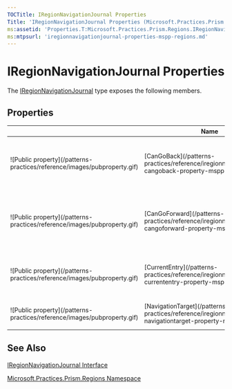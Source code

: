 ```yaml
---
TOCTitle: IRegionNavigationJournal Properties
Title: 'IRegionNavigationJournal Properties (Microsoft.Practices.Prism.Regions)'
ms:assetid: 'Properties.T:Microsoft.Practices.Prism.Regions.IRegionNavigationJournal'
ms:mtpsurl: 'iregionnavigationjournal-properties-mspp-regions.md'
---
```



# IRegionNavigationJournal Properties

The [IRegionNavigationJournal](/patterns-practices/reference/iregionnavigationjournal-properties-mspp-regions) type exposes the following members.

## Properties


<table>

<thead>
<tr class="header">
<th> </th>
<th>Name</th>
<th>Description</th>
</tr>
</thead>
<tbody>
<tr class="odd">
<td>![Public property](/patterns-practices/reference/images/pubproperty.gif)</td>
<td>[CanGoBack](/patterns-practices/reference/iregionnavigationjournal-cangoback-property-mspp-regions)</td>
<td><div class="summary">
Gets a value that indicates whether there is at least one entry in the back navigation history.
</div></td>
</tr>
<tr class="even">
<td>![Public property](/patterns-practices/reference/images/pubproperty.gif)</td>
<td>[CanGoForward](/patterns-practices/reference/iregionnavigationjournal-cangoforward-property-mspp-regions)</td>
<td><div class="summary">
Gets a value that indicates whether there is at least one entry in the forward navigation history.
</div></td>
</tr>
<tr class="odd">
<td>![Public property](/patterns-practices/reference/images/pubproperty.gif)</td>
<td>[CurrentEntry](/patterns-practices/reference/iregionnavigationjournal-currententry-property-mspp-regions)</td>
<td><div class="summary">
Gets the current navigation entry of the content that is currently displayed.
</div></td>
</tr>
<tr class="even">
<td>![Public property](/patterns-practices/reference/images/pubproperty.gif)</td>
<td>[NavigationTarget](/patterns-practices/reference/iregionnavigationjournal-navigationtarget-property-mspp-regions)</td>
<td><div class="summary">
Gets or sets the target that implements INavigateAsync.
</div></td>
</tr>
</tbody>
</table>

## See Also

[IRegionNavigationJournal Interface](/patterns-practices/reference/iregionnavigationjournal-interface-mspp-regions)

[Microsoft.Practices.Prism.Regions Namespace](/patterns-practices/reference/mspp-regions-namespace)
